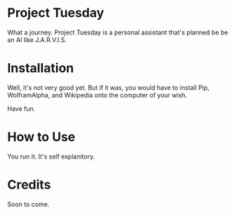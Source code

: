 # Project Tuesday

What a journey. Project Tuesday is a personal assistant that's planned be be an AI like J.A.R.V.I.S.

# Installation

Well, it's not very good yet. But if it was, you would have to install Pip, WolframAlpha, and Wikipedia onto the computer of your wish.

Have fun.

# How to Use

You run it. It's self explanitory.

# Credits

Soon to come.
